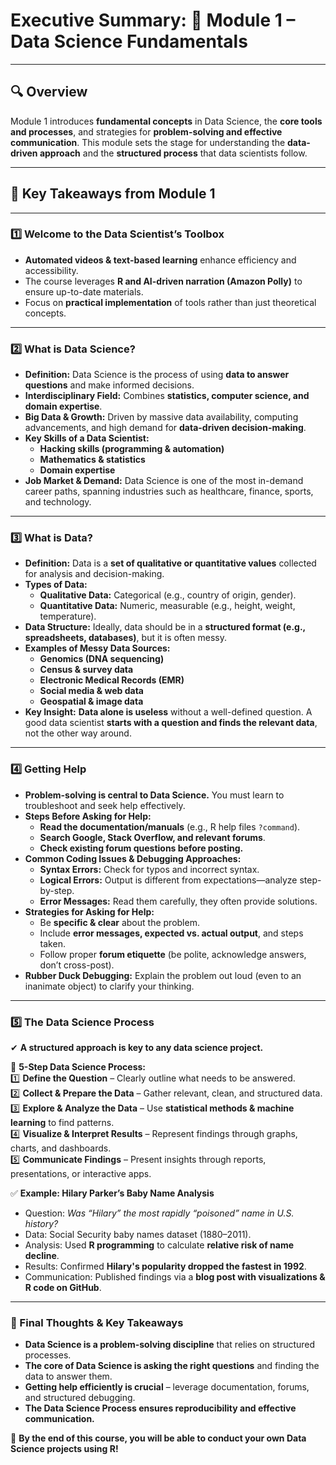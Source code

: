 # **Executive Summary: 📌 Module 1 – Data Science Fundamentals**  

---
## **🔍 Overview**  
Module 1 introduces **fundamental concepts** in Data Science, the **core tools and processes**, and strategies for **problem-solving and effective communication**. This module sets the stage for understanding the **data-driven approach** and the **structured process** that data scientists follow.  

---
## **📌 Key Takeaways from Module 1**  

---
### **1️⃣ Welcome to the Data Scientist’s Toolbox**  
- **Automated videos & text-based learning** enhance efficiency and accessibility.  
- The course leverages **R and AI-driven narration (Amazon Polly)** to ensure up-to-date materials.  
- Focus on **practical implementation** of tools rather than just theoretical concepts.  

---
### **2️⃣ What is Data Science?**  
- **Definition:** Data Science is the process of using **data to answer questions** and make informed decisions.  
- **Interdisciplinary Field:** Combines **statistics, computer science, and domain expertise**.  
- **Big Data & Growth:** Driven by massive data availability, computing advancements, and high demand for **data-driven decision-making**.  
- **Key Skills of a Data Scientist:**  
  - **Hacking skills (programming & automation)**  
  - **Mathematics & statistics**  
  - **Domain expertise**  
- **Job Market & Demand:** Data Science is one of the most in-demand career paths, spanning industries such as healthcare, finance, sports, and technology.  

---
### **3️⃣ What is Data?**  
- **Definition:** Data is a **set of qualitative or quantitative values** collected for analysis and decision-making.  
- **Types of Data:**  
  - **Qualitative Data:** Categorical (e.g., country of origin, gender).  
  - **Quantitative Data:** Numeric, measurable (e.g., height, weight, temperature).  
- **Data Structure:** Ideally, data should be in a **structured format (e.g., spreadsheets, databases)**, but it is often messy.  
- **Examples of Messy Data Sources:**  
  - **Genomics (DNA sequencing)**  
  - **Census & survey data**  
  - **Electronic Medical Records (EMR)**  
  - **Social media & web data**  
  - **Geospatial & image data**  
- **Key Insight:** **Data alone is useless** without a well-defined question. A good data scientist **starts with a question and finds the relevant data**, not the other way around.  

---
### **4️⃣ Getting Help**  
- **Problem-solving is central to Data Science.** You must learn to troubleshoot and seek help effectively.  
- **Steps Before Asking for Help:**  
  - **Read the documentation/manuals** (e.g., R help files `?command`).  
  - **Search Google, Stack Overflow, and relevant forums**.  
  - **Check existing forum questions before posting.**  
- **Common Coding Issues & Debugging Approaches:**  
  - **Syntax Errors:** Check for typos and incorrect syntax.  
  - **Logical Errors:** Output is different from expectations—analyze step-by-step.  
  - **Error Messages:** Read them carefully, they often provide solutions.  
- **Strategies for Asking for Help:**  
  - Be **specific & clear** about the problem.  
  - Include **error messages, expected vs. actual output**, and steps taken.  
  - Follow proper **forum etiquette** (be polite, acknowledge answers, don’t cross-post).  
- **Rubber Duck Debugging:** Explain the problem out loud (even to an inanimate object) to clarify your thinking.  

---
### **5️⃣ The Data Science Process**  
✔ **A structured approach is key to any data science project.**  

📌 **5-Step Data Science Process:**  
1️⃣ **Define the Question** – Clearly outline what needs to be answered.  
2️⃣ **Collect & Prepare the Data** – Gather relevant, clean, and structured data.  
3️⃣ **Explore & Analyze the Data** – Use **statistical methods & machine learning** to find patterns.  
4️⃣ **Visualize & Interpret Results** – Represent findings through graphs, charts, and dashboards.  
5️⃣ **Communicate Findings** – Present insights through reports, presentations, or interactive apps.  

✅ **Example: Hilary Parker’s Baby Name Analysis**  
- Question: *Was “Hilary” the most rapidly “poisoned” name in U.S. history?*  
- Data: Social Security baby names dataset (1880–2011).  
- Analysis: Used **R programming** to calculate **relative risk of name decline**.  
- Results: Confirmed **Hilary's popularity dropped the fastest in 1992**.  
- Communication: Published findings via a **blog post with visualizations & R code on GitHub**.  

---
### **🚀 Final Thoughts & Key Takeaways**  
- **Data Science is a problem-solving discipline** that relies on structured processes.  
- **The core of Data Science is asking the right questions** and finding the data to answer them.  
- **Getting help efficiently is crucial** – leverage documentation, forums, and structured debugging.  
- **The Data Science Process ensures reproducibility and effective communication.**  

🎯 **By the end of this course, you will be able to conduct your own Data Science projects using R!**